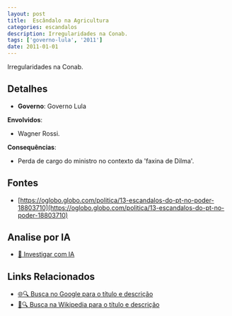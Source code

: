 ```yaml
---
layout: post
title:  Escândalo na Agricultura
categories: escandalos
description: Irregularidades na Conab.
tags: ['governo-lula', '2011']
date: 2011-01-01
---
```


Irregularidades na Conab.

## Detalhes
- **Governo**: Governo Lula

**Envolvidos**:
- Wagner Rossi.


**Consequências**:
- Perda de cargo do ministro no contexto da 'faxina de Dilma'.


## Fontes
- [https://oglobo.globo.com/politica/13-escandalos-do-pt-no-poder-18803710](https://oglobo.globo.com/politica/13-escandalos-do-pt-no-poder-18803710)


## Analise por IA
- [🤖 Investigar com IA](https://www.perplexity.ai/search?q=Esc%C3%A2ndalo%20na%20Agricultura%20Irregularidades%20na%20Conab.%20Governo%20Lula)

## Links Relacionados
- [🌐🔍 Busca no Google para o título e descrição](https://www.google.com/search?q=Esc%C3%A2ndalo%20na%20Agricultura%20Irregularidades%20na%20Conab.%20Governo%20Lula)
- [📖🔍 Busca na Wikipedia para o título e descrição](https://pt.wikipedia.org/w/index.php?search=Esc%C3%A2ndalo%20na%20Agricultura%20Irregularidades%20na%20Conab.%20Governo%20Lula)

